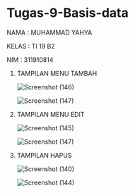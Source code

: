 # Tugas-9-Basis-data

NAMA  : MUHAMMAD YAHYA

KELAS : TI 19 B2

NIM   : 311910814


1. TAMPILAN MENU TAMBAH 
    
    ![Screenshot (146)](https://user-images.githubusercontent.com/81598272/123516502-89e09e80-d6c6-11eb-9913-faf30843935b.png)
    
    ![Screenshot (147)](https://user-images.githubusercontent.com/81598272/123516515-a381e600-d6c6-11eb-97f9-01d563db32f1.png)
   
    
2. TAMPILAN MENU EDIT

    ![Screenshot (145)](https://user-images.githubusercontent.com/81598272/123516235-433e7480-d6c5-11eb-8978-3f0fb022f7cb.png)
    
    ![Screenshot (147)](https://user-images.githubusercontent.com/81598272/123516542-d4621b00-d6c6-11eb-8dbb-57d88d38a127.png)
    
3. TAMPILAN HAPUS

     ![Screenshot (140)](https://user-images.githubusercontent.com/81598272/123516371-ef805b00-d6c5-11eb-9f26-a7ab8365b6ed.png)
     
     ![Screenshot (144)](https://user-images.githubusercontent.com/81598272/123516391-08890c00-d6c6-11eb-8653-26e95104ab03.png)
    

